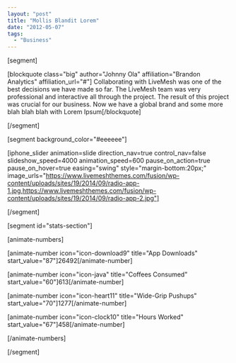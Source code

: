 ```yaml
---
layout: "post"
title: "Mollis Blandit Lorem"
date: "2012-05-07"
tags: 
  - "Business"
---
```


[segment]

[blockquote class="big" author="Johnny Ola" affiliation="Brandon Analytics" affiliation_url="#"] Collaborating with LiveMesh was one of the best decisions we have made so far. The LiveMesh team was very professional and interactive all through the project. The result of this project was crucial for our business. Now we have a global brand and some more blah blah blah with Lorem Ipsum[/blockquote]

[/segment]

[segment background_color="#eeeeee"]

[iphone_slider animation=slide direction_nav=true control_nav=false slideshow_speed=4000 animation_speed=600 pause_on_action=true pause_on_hover=true easing="swing" style="margin-bottom:20px;" image_urls="https://www.livemeshthemes.com/fusion/wp-content/uploads/sites/19/2014/09/radio-app-1.jpg,https://www.livemeshthemes.com/fusion/wp-content/uploads/sites/19/2014/09/radio-app-2.jpg"]

[/segment]

[segment id="stats-section"]

[animate-numbers]

[animate-number icon="icon-download9" title="App Downloads" start_value="87"]26492[/animate-number]

[animate-number icon="icon-java" title="Coffees Consumed" start_value="60"]613[/animate-number]

[animate-number icon="icon-heart11" title="Wide-Grip Pushups" start_value="70"]1277[/animate-number]

[animate-number icon="icon-clock10" title="Hours Worked" start_value="67"]458[/animate-number]

[/animate-numbers]

[/segment]